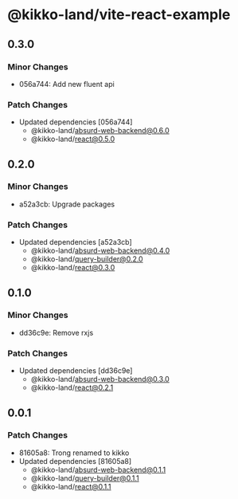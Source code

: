 # @kikko-land/vite-react-example

## 0.3.0

### Minor Changes

- 056a744: Add new fluent api

### Patch Changes

- Updated dependencies [056a744]
  - @kikko-land/absurd-web-backend@0.6.0
  - @kikko-land/react@0.5.0

## 0.2.0

### Minor Changes

- a52a3cb: Upgrade packages

### Patch Changes

- Updated dependencies [a52a3cb]
  - @kikko-land/absurd-web-backend@0.4.0
  - @kikko-land/query-builder@0.2.0
  - @kikko-land/react@0.3.0

## 0.1.0

### Minor Changes

- dd36c9e: Remove rxjs

### Patch Changes

- Updated dependencies [dd36c9e]
  - @kikko-land/absurd-web-backend@0.3.0
  - @kikko-land/react@0.2.1

## 0.0.1

### Patch Changes

- 81605a8: Trong renamed to kikko
- Updated dependencies [81605a8]
  - @kikko-land/absurd-web-backend@0.1.1
  - @kikko-land/query-builder@0.1.1
  - @kikko-land/react@0.1.1
